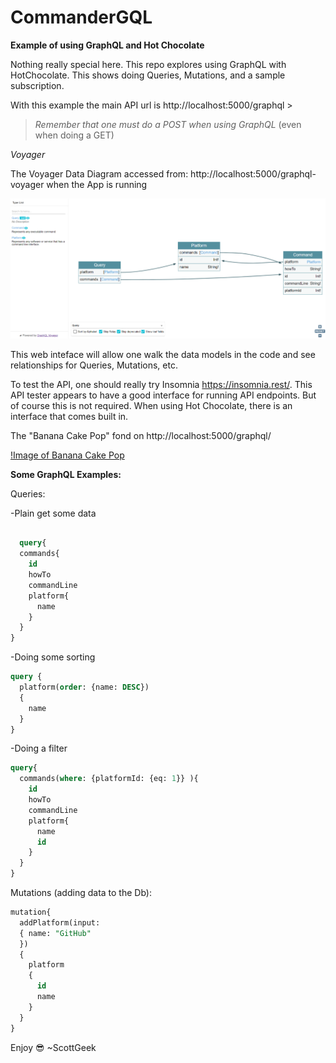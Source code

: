 # CommanderGQL
**Example of using GraphQL and Hot Chocolate**

Nothing really special here. This repo explores using GraphQL with HotChocolate.
  This shows doing Queries, Mutations, and a sample subscription.
  
With this example the main API url is http://localhost:5000/graphql > 
> *Remember that one must do a POST when using GraphQL* (even when doing a GET)

   *Voyager*
 
The Voyager Data Diagram accessed from: http://localhost:5000/graphql-voyager when the App is running

![Image of Voyager Generated Page](Docs/Images/screenshot-localhost-5000-graphql-voyager-1614195588800.png)

This web inteface will allow one walk the data models in the code and see relationships for Queries, Mutations, etc.

To test the API, one should really try Insomnia https://insomnia.rest/. This API tester appears to have a good interface for running API endpoints. But of course this is not required. When using Hot Chocolate, there is an interface that comes built in.

The "Banana Cake Pop" fond on http://localhost:5000/graphql/

[!Image of Banana Cake Pop](Docs/Images/screenshot-localhost-5000-graphql-1614200851329.png)

**Some GraphQL Examples:**

Queries:

 -Plain get some data
```sql

  query{
  commands{
    id
    howTo
    commandLine
    platform{
      name
    }
  }
}
```
-Doing some sorting
```sql
query {
  platform(order: {name: DESC})
  {
    name
  }
}
```
-Doing a filter
```sql
query{
  commands(where: {platformId: {eq: 1}} ){
    id
    howTo
    commandLine
    platform{
      name
      id
    }
  }
}
```

Mutations (adding data to the Db):
```sql
mutation{
  addPlatform(input:
  { name: "GitHub"
  })
  {
    platform
    {
      id
      name
    }
  }
}
```    

Enjoy 😎  ~ScottGeek